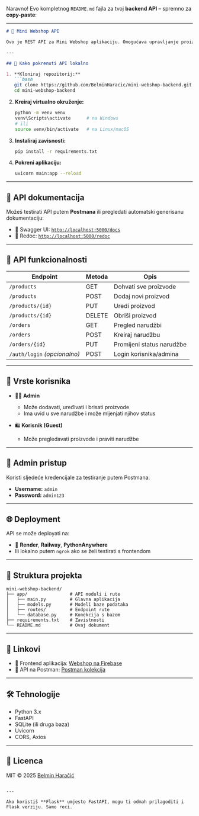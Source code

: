 Naravno! Evo kompletnog `README.md` fajla za tvoj **backend API** – spremno za **copy-paste**:

---

````markdown
# 🛒 Mini Webshop API

Ovo je REST API za Mini Webshop aplikaciju. Omogućava upravljanje proizvodima, narudžbama i korisnicima. Backend je razvijen pomoću **Python FastAPI** i povezan sa frontend aplikacijom hostovanom na Firebaseu.

---

## 🚀 Kako pokrenuti API lokalno

1. **Kloniraj repozitorij:**
   ```bash
   git clone https://github.com/BelminHaracic/mini-webshop-backend.git
   cd mini-webshop-backend
````

2. **Kreiraj virtualno okruženje:**

   ```bash
   python -m venv venv
   venv\Scripts\activate      # na Windows
   # ili
   source venv/bin/activate   # na Linux/macOS
   ```

3. **Instaliraj zavisnosti:**

   ```bash
   pip install -r requirements.txt
   ```

4. **Pokreni aplikaciju:**

   ```bash
   uvicorn main:app --reload
   ```

---

## 🔗 API dokumentacija

Možeš testirati API putem **Postmana** ili pregledati automatski generisanu dokumentaciju:

* 📘 Swagger UI: [`http://localhost:5000/docs`](http://localhost:5000/docs)
* 🔬 Redoc: [`http://localhost:5000/redoc`](http://localhost:5000/redoc)

---

## 🧪 API funkcionalnosti

| Endpoint                     | Metoda | Opis                      |
| ---------------------------- | ------ | ------------------------- |
| `/products`                  | GET    | Dohvati sve proizvode     |
| `/products`                  | POST   | Dodaj novi proizvod       |
| `/products/{id}`             | PUT    | Uredi proizvod            |
| `/products/{id}`             | DELETE | Obriši proizvod           |
| `/orders`                    | GET    | Pregled narudžbi          |
| `/orders`                    | POST   | Kreiraj narudžbu          |
| `/orders/{id}`               | PUT    | Promijeni status narudžbe |
| `/auth/login` *(opcionalno)* | POST   | Login korisnika/admina    |

---

## 👤 Vrste korisnika

* 👨‍💼 **Admin**

  * Može dodavati, uređivati i brisati proizvode
  * Ima uvid u sve narudžbe i može mijenjati njihov status

* 🛍️ **Korisnik (Guest)**

  * Može pregledavati proizvode i praviti narudžbe

---

## 🔐 Admin pristup

Koristi sljedeće kredencijale za testiranje putem Postmana:

* **Username:** `admin`
* **Password:** `admin123`

---

## 🌐 Deployment

API se može deployati na:

* 🐍 **Render**, **Railway**, **PythonAnywhere**
* Ili lokalno putem `ngrok` ako se želi testirati s frontendom

---

## 📁 Struktura projekta

```
mini-webshop-backend/
├── app/                # API moduli i rute
│   ├── main.py         # Glavna aplikacija
│   ├── models.py       # Modeli baze podataka
│   ├── routes/         # Endpoint rute
│   └── database.py     # Konekcija s bazom
├── requirements.txt    # Zavistnosti
└── README.md           # Ovaj dokument
```

---

## 📎 Linkovi

* 🔗 Frontend aplikacija: [Webshop na Firebase](https://<TVOJ-LINK>.web.app)
* 🔗 API na Postman: [Postman kolekcija](https://www.postman.com/...)

---

## 🛠️ Tehnologije

* Python 3.x
* FastAPI
* SQLite (ili druga baza)
* Uvicorn
* CORS, Axios

---

## 📄 Licenca

MIT © 2025 [Belmin Haračić](https://github.com/BelminHaracic)

```

---

Ako koristiš **Flask** umjesto FastAPI, mogu ti odmah prilagoditi i Flask verziju. Samo reci.
```
